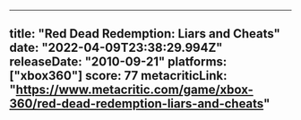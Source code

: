
---
title: "Red Dead Redemption: Liars and Cheats"
date: "2022-04-09T23:38:29.994Z"
releaseDate: "2010-09-21"
platforms: ["xbox360"]
score: 77
metacriticLink: "https://www.metacritic.com/game/xbox-360/red-dead-redemption-liars-and-cheats"
---
